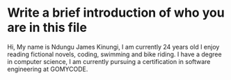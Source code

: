 # Write a brief introduction of who you are in this file
Hi, My name is Ndungu James Kinungi, I am currently 24 years old I enjoy reading fictional novels, coding, swimming and bike riding. I have a degree in computer science, I am currently pursuing a certification in software engineering at GOMYCODE.
